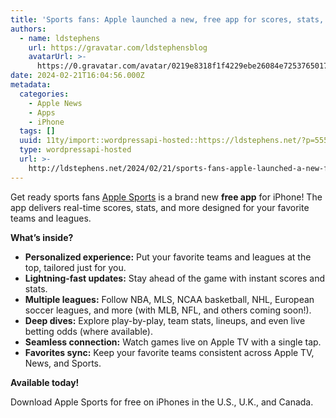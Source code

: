 ```yaml
---
title: 'Sports fans: Apple launched a new, free app for scores, stats, and more'
authors:
  - name: ldstephens
    url: https://gravatar.com/ldstephensblog
    avatarUrl: >-
      https://0.gravatar.com/avatar/0219e8318f1f4229ebe26084e7253765017f43ca0c631be37dc6d0b8ad6e40a4?s=96&d=identicon&r=G
date: 2024-02-21T16:04:56.000Z
metadata:
  categories:
    - Apple News
    - Apps
    - iPhone
  tags: []
  uuid: 11ty/import::wordpressapi-hosted::https://ldstephens.net/?p=5555
  type: wordpressapi-hosted
  url: >-
    http://ldstephens.net/2024/02/21/sports-fans-apple-launched-a-new-free-app-for-scores-stats-and-more/
---
```

Get ready sports fans [Apple Sports](https://apple.co/AppleSports) is a brand new **free app** for iPhone! The app delivers real-time scores, stats, and more designed for your favorite teams and leagues.

**What’s inside?**

-   **Personalized experience:** Put your favorite teams and leagues at the top, tailored just for you.
-   **Lightning-fast updates:** Stay ahead of the game with instant scores and stats.
-   **Multiple leagues:** Follow NBA, MLS, NCAA basketball, NHL, European soccer leagues, and more (with MLB, NFL, and others coming soon!).
-   **Deep dives:** Explore play-by-play, team stats, lineups, and even live betting odds (where available).
-   **Seamless connection:** Watch games live on Apple TV with a single tap.
-   **Favorites sync:** Keep your favorite teams consistent across Apple TV, News, and Sports.

**Available today!**

Download Apple Sports for free on iPhones in the U.S., U.K., and Canada.